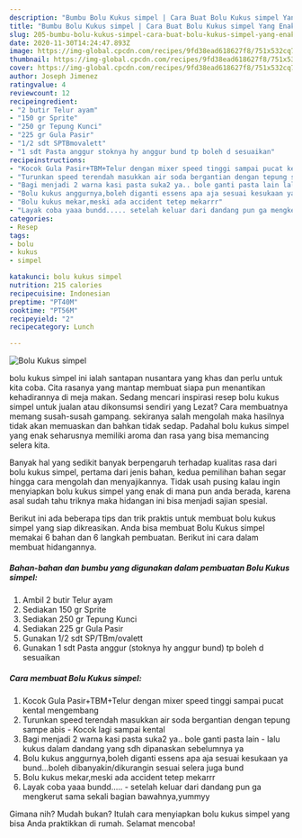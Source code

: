 ```yaml
---
description: "Bumbu Bolu Kukus simpel | Cara Buat Bolu Kukus simpel Yang Enak Dan Lezat"
title: "Bumbu Bolu Kukus simpel | Cara Buat Bolu Kukus simpel Yang Enak Dan Lezat"
slug: 205-bumbu-bolu-kukus-simpel-cara-buat-bolu-kukus-simpel-yang-enak-dan-lezat
date: 2020-11-30T14:24:47.893Z
image: https://img-global.cpcdn.com/recipes/9fd38ead618627f8/751x532cq70/bolu-kukus-simpel-foto-resep-utama.jpg
thumbnail: https://img-global.cpcdn.com/recipes/9fd38ead618627f8/751x532cq70/bolu-kukus-simpel-foto-resep-utama.jpg
cover: https://img-global.cpcdn.com/recipes/9fd38ead618627f8/751x532cq70/bolu-kukus-simpel-foto-resep-utama.jpg
author: Joseph Jimenez
ratingvalue: 4
reviewcount: 12
recipeingredient:
- "2 butir Telur ayam"
- "150 gr Sprite"
- "250 gr Tepung Kunci"
- "225 gr Gula Pasir"
- "1/2 sdt SPTBmovalett"
- "1 sdt Pasta anggur stoknya hy anggur bund tp boleh d sesuaikan"
recipeinstructions:
- "Kocok Gula Pasir+TBM+Telur dengan mixer speed tinggi sampai pucat kental mengembang"
- "Turunkan speed terendah masukkan air soda bergantian dengan tepung sampe abis Kocok lagi sampai kental"
- "Bagi menjadi 2 warna kasi pasta suka2 ya.. bole ganti pasta lain lalu kukus dalam dandang yang sdh dipanaskan sebelumnya ya"
- "Bolu kukus anggurnya,boleh diganti essens apa aja sesuai kesukaan ya bund...boleh dibanyakin/dikurangin sesuai selera juga bund"
- "Bolu kukus mekar,meski ada accident tetep mekarrr"
- "Layak coba yaaa bundd..... setelah keluar dari dandang pun ga mengkerut sama sekali bagian bawahnya,yummyy"
categories:
- Resep
tags:
- bolu
- kukus
- simpel

katakunci: bolu kukus simpel 
nutrition: 215 calories
recipecuisine: Indonesian
preptime: "PT40M"
cooktime: "PT56M"
recipeyield: "2"
recipecategory: Lunch

---
```



![Bolu Kukus simpel](https://img-global.cpcdn.com/recipes/9fd38ead618627f8/751x532cq70/bolu-kukus-simpel-foto-resep-utama.jpg)


bolu kukus simpel ini ialah santapan nusantara yang khas dan perlu untuk kita coba. Cita rasanya yang mantap membuat siapa pun menantikan kehadirannya di meja makan.
Sedang mencari inspirasi resep bolu kukus simpel untuk jualan atau dikonsumsi sendiri yang Lezat? Cara membuatnya memang susah-susah gampang. sekiranya salah mengolah maka hasilnya tidak akan memuaskan dan bahkan tidak sedap. Padahal bolu kukus simpel yang enak seharusnya memiliki aroma dan rasa yang bisa memancing selera kita.



Banyak hal yang sedikit banyak berpengaruh terhadap kualitas rasa dari bolu kukus simpel, pertama dari jenis bahan, kedua pemilihan bahan segar hingga cara mengolah dan menyajikannya. Tidak usah pusing kalau ingin menyiapkan bolu kukus simpel yang enak di mana pun anda berada, karena asal sudah tahu triknya maka hidangan ini bisa menjadi sajian spesial.


Berikut ini ada beberapa tips dan trik praktis untuk membuat bolu kukus simpel yang siap dikreasikan. Anda bisa membuat Bolu Kukus simpel memakai 6 bahan dan 6 langkah pembuatan. Berikut ini cara dalam membuat hidangannya.

<!--inarticleads1-->

##### Bahan-bahan dan bumbu yang digunakan dalam pembuatan Bolu Kukus simpel:

1. Ambil 2 butir Telur ayam
1. Sediakan 150 gr Sprite
1. Sediakan 250 gr Tepung Kunci
1. Sediakan 225 gr Gula Pasir
1. Gunakan 1/2 sdt SP/TBm/ovalett
1. Gunakan 1 sdt Pasta anggur (stoknya hy anggur bund) tp boleh d sesuaikan




<!--inarticleads2-->

##### Cara membuat Bolu Kukus simpel:

1. Kocok Gula Pasir+TBM+Telur dengan mixer speed tinggi sampai pucat kental mengembang
1. Turunkan speed terendah masukkan air soda bergantian dengan tepung sampe abis - Kocok lagi sampai kental
1. Bagi menjadi 2 warna kasi pasta suka2 ya.. bole ganti pasta lain - lalu kukus dalam dandang yang sdh dipanaskan sebelumnya ya
1. Bolu kukus anggurnya,boleh diganti essens apa aja sesuai kesukaan ya bund...boleh dibanyakin/dikurangin sesuai selera juga bund
1. Bolu kukus mekar,meski ada accident tetep mekarrr
1. Layak coba yaaa bundd..... - setelah keluar dari dandang pun ga mengkerut sama sekali bagian bawahnya,yummyy




Gimana nih? Mudah bukan? Itulah cara menyiapkan bolu kukus simpel yang bisa Anda praktikkan di rumah. Selamat mencoba!
